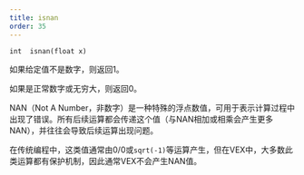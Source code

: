 ```yaml
---
title: isnan
order: 35
---
```

`int  isnan(float x)`

如果给定值不是数字，则返回1。

如果是正常数字或无穷大，则返回0。

NAN（Not A Number，非数字）是一种特殊的浮点数值，可用于表示计算过程中出现了错误。所有后续运算都会传递这个值（与NAN相加或相乘会产生更多NAN），并往往会导致后续运算出现问题。

在传统编程中，这类值通常由0/0或`sqrt(-1)`等运算产生，但在VEX中，大多数此类运算都有保护机制，因此通常VEX不会产生NAN值。
